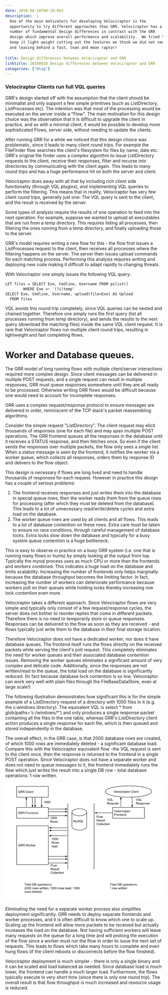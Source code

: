 ```yaml
---
date: 2018-08-10T04:10:06Z
description:  |
  One of the main motivators for developing Velociraptor is the
  opportunity to try different approaches than GRR. Velociraptor has a
  number of fundamental design differences in contrast with the GRR
  design which improve overall performance and scalability.  We tried to
  keep it light weight cutting out the features we think we did not need
  and leaving behind a fast, lean and mean raptor!

title: Design differences between Velociraptor and GRR
linktitle: 20180810 Design differences between Velociraptor and GRR
categories: ["Blog"]
---
```


### Velociraptor Clients run full VQL queries

GRR\'s design started off with the assumption that the client should be
minimalist and only support a few simple primitives (such as
ListDirectory, ListProcesses etc). The intention was that most of the
processing would be executed on the server inside a \"Flow\". The main
motivation for this design choice was the observation that it is
difficult to upgrade the client in practice, and so with a minimal
client, it would be possible to develop more sophisticated Flows, server
side, without needing to update the clients.

After running GRR for a while we noticed that this design choice was
problematic, since it leads to many client round trips. For example the
FileFinder flow searches the client\'s filesystem for files by name,
date etc. GRR\'s original file finder uses a complex algorithm to issue
ListDirectory requests to the client, receive their responses, filter
and recurse into directories by communicating with the client again.
This leads to many round trips and has a huge performance hit on both
the server and client.

Velociraptor does away with all that by including rich client side
functionality (through VQL plugins), and implementing VQL queries to
perform the filtering. This means that in reality, Velociraptor has very
few client round trips, generally just one: The VQL query is sent to the
client, and the result is received by the server.

Some types of analysis require the results of one operation to feed into
the next operation. For example, suppose we wanted to upload all
executables that are run from a temp directory. This requires listing
all processes, then filtering the ones running from a temp directory,
and finally uploading those to the server.

GRR\'s model requires writing a new flow for this - the flow first
issues a ListProcesses request to the client, then receives all
processes where the filtering happens on the server. The server then
issues upload commands for each matching process. Performing this
analysis requires writing and deploying new code making it difficult to
adapt rapidly to changing threats.

With Velociraptor one simply issues the following VQL query:

``` {.sourceCode .sql}
LET files = SELECT Exe, Cmdline, Username FROM pslist()
        WHERE Exe =~ '(?i)temp'
SELECT Exe, Cmdline, Username, upload(file=Exe) AS Upload
  FROM files
```

VQL avoids this round trip completely, since VQL queries can be nested
and chained together. Therefore one simply runs the first query (list
all processes running from temp directory), and sends the results to the
next query (download the matching files) inside the same VQL client
request. It is rare that Velociraptor flows run multiple client round
trips, resulting in lightweight and fast completing flows.

Worker and Database queues.
===========================

The GRR model of long running flows with multiple client/server
interactions required more complex design. Since client messages can be
delivered in multiple POST requests, and a single request can result in
multiple responses, GRR must queue responses somewhere until they are
all ready to be processed. Otherwise writing GRR flows would be
difficult because one would need to account for incomplete responses.

GRR uses a complex request/response protocol to ensure messages are
delivered in order, reminiscent of the TCP stack\'s packet reassembling
algorithms.

Consider the simple request \"ListDirectory\". The client request may
elicit thousands of responses (one for each file) and may span multiple
POST operations. The GRR frontend queues all the responses in the
database until it receives a STATUS response, and then fetches once. So even
if the client sends the responses over multiple packets, the flow only
sees a single list. When a status message is seen by the frontend, it
notifies the worker via a worker queue, which collects all responses,
orders them by response ID and delivers to the flow object.

This design is necessary if flows are long lived and need to handle
thousands of responses for each request. However in practice this design
has a couple of serious problems:

1.  The frontend receives responses and just writes them into the
    database in special queue rows, then the worker reads them from the
    queue rows for processing (after which they must be deleted from the
    database). This leads to a lot of unnecessary read/write/delete
    cycles and extra load on the database.
2.  The worker queue rows are used by all clients and all flows. This
    leads to a lot of database contention on these rows. Extra care must
    be taken to ensure no race conditions, through careful management of
    database locks. Extra locks slow down the database and typically for
    a busy system queue contention is a huge bottleneck.

This is easy to observe in practice on a busy GRR system (i.e. one that
is running many flows or hunts) by simply looking at the output from
top. Typically the mysql process uses as much CPU or more than the
frontends and workers combined. This indicates a huge load on the
database and limits scalability. Increasing the number of frontends only
helps marginally because the database throughput becomes the limiting
factor. In fact, increasing the number of workers can deteriorate
performance because workers poll on their queues while holding locks
thereby increasing row lock contention even more.

Velociraptor takes a different approach. Since Velociraptor flows are
very simple and typically only consist of a few request/response cycles,
the server does not bother to reorder replies that come in different
packets. Therefore there is no need to temporarily store or queue
responses. Responses can be delivered to the flow as soon as they are
received - and flows typically just write them to the database in their
final storage location.

Therefore Velociraptor does not have a dedicated worker, nor does it
have database queues. The frontend itself runs the flows directly on the
received packets while serving the client\'s poll request. This
completely eliminates the need for worker queues and their associated
database contention issues. Removing the worker queues eliminates a
significant amount of very complex and delicate code. Additionally,
since the responses are not written/read to the queue, the total load on
the database is significantly reduced. (In fact because database lock
contention is so low, Velociraptor can work very well with plain files
through the FileBaseDataStore, even at large scale!)

The following illustration demonstrates how significant this is for the
simple example of a ListDirectory request of a directory with 1000 files
in it (e.g. the c:windows directory). The equivalent VQL is
select \* from glob(paths=\'c:/windows/\*\') and only produces a single
response packet containing all the files in the one table, whereas
GRR\'s ListDirectory client action produces a single response for each
file, which is then queued and stored independently in the database.

The overall effect, in the GRR case, is that 2000 database rows are
created, of which 1000 rows are immediately deleted - a significant
database load. Compare this with the Velociraptor equivalent flow -the
VQL request is sent to the client once, then the response is returned to
the frontend in a single POST operation. Since Velociraptor does not
have a separate worker and does not need to queue messages to it, the
frontend immediately runs the flow which just writes the result into a
single DB row - total database operations: 1 row written.

![](image1.png)

Eliminating the need for a separate worker process also simplifies
deployment significantly. GRR needs to deploy separate frontends and
worker processes, and it is often difficult to know which one to scale
up. Scaling up the frontend will allow more packets to be received but
actually increases the load on the database. Not having sufficient
workers will leave many requests on the queue for a long time and will
prolong the execution of the flow since a worker must run the flow in
order to issue the next set of requests. This leads to flows which take
many hours to complete and even hung flows (if the client reboots or
disconnects before the flow finished).

Velociraptor deployment is much simpler - there is only a single binary
and it can be scaled and load balanced as needed. Since database load is
much lower, the frontend can handle a much larger load. Furthermore, the
flows typically execute in very short time (since there is only one
round trip). The overall result is that flow throughput is much
increased and resource usage is reduced.
